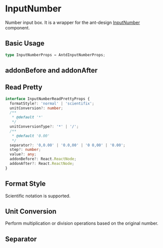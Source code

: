 # InputNumber

Number input box. It is a wrapper for the ant-design [InputNumber](https://ant.design/components/input-number/) component.

## Basic Usage

```ts
type InputNumberProps = AntdInputNumberProps;
```

<code src="./demos/new-demos/basic.tsx"></code>

## addonBefore and addonAfter

<code src="./demos/new-demos/addonBefore-addonAfter.tsx"></code>

## Read Pretty

```ts
interface InputNumberReadPrettyProps {
  formatStyle?: 'normal' | 'scientifix';
  unitConversion?: number;
  /**
   * @default '*'
   */
  unitConversionType?: '*' | '/';
  /**
   * @default '0.00'
   */
  separator?: '0,0.00' | '0.0,00' | '0 0,00' | '0.00';
  step?: number;
  value?: any;
  addonBefore?: React.ReactNode;
  addonAfter?: React.ReactNode;
}
```

<code src="./demos/new-demos/read-pretty.tsx"></code>

## Format Style

Scientific notation is supported.

<code src="./demos/new-demos/format-style.tsx"></code>

## Unit Conversion

Perform multiplication or division operations based on the original number.

<code src="./demos/new-demos/unit-conversion.tsx"></code>

## Separator

<code src="./demos/new-demos/separator.tsx"></code>
